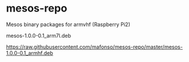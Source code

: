 # mesos-repo
Mesos binary packages for armvhf (Raspberry Pi2)


mesos-1.0.0-0.1_arm7l.deb

https://raw.githubusercontent.com/mafonso/mesos-repo/master/mesos-1.0.0-0.1_armhf.deb
